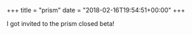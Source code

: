 +++
title = "prism"
date = "2018-02-16T19:54:51+00:00"
+++

I got invited to the prism closed beta!
			
